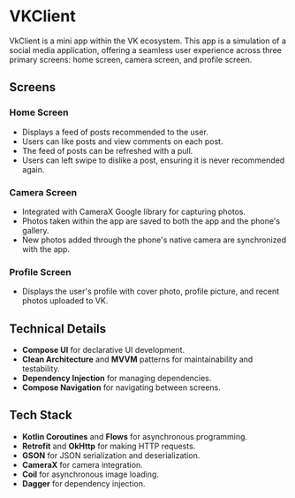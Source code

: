 # VKClient

VkClient is a mini app within the VK ecosystem. This app is a simulation of a social media application, offering a seamless user experience across three primary screens: home screen, camera screen, and profile screen.

## Screens

### Home Screen
- Displays a feed of posts recommended to the user.
- Users can like posts and view comments on each post.
- The feed of posts can be refreshed with a pull.
- Users can left swipe to dislike a post, ensuring it is never recommended again.

### Camera Screen
- Integrated with CameraX Google library for capturing photos.
- Photos taken within the app are saved to both the app and the phone's gallery.
- New photos added through the phone's native camera are synchronized with the app.

### Profile Screen
- Displays the user's profile with cover photo, profile picture, and recent photos uploaded to VK.

## Technical Details

- **Compose UI** for declarative UI development.
- **Clean Architecture** and **MVVM** patterns for maintainability and testability.
- **Dependency Injection** for managing dependencies.
- **Compose Navigation** for navigating between screens.

## Tech Stack

- **Kotlin Coroutines** and **Flows** for asynchronous programming.
- **Retrofit** and **OkHttp** for making HTTP requests.
- **GSON** for JSON serialization and deserialization.
- **CameraX** for camera integration.
- **Coil** for asynchronous image loading.
- **Dagger** for dependency injection.
